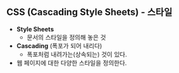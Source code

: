 ## CSS (Cascading Style Sheets) - 스타일
* **Style Sheets**
  * 문서의 스타일을 정의해 놓은 것
* **Cascading** (폭포가 되어 내리다)
  * 폭포처럼 내려가는(상속되는) 것이 있다.
* 웹 페이지에 대한 다양한 스타일을 정의한다.
